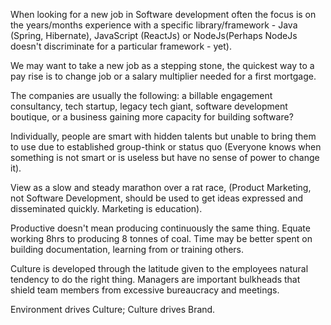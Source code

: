 When looking for a new job in Software development often the focus is on the years/months experience with a specific library/framework - Java (Spring, Hibernate), JavaScript (ReactJs) or NodeJs(Perhaps NodeJs doesn't discriminate for a particular framework - yet).

We may want to take a new job as a stepping stone, the quickest way to a pay rise is to change job or a salary multiplier needed for a first mortgage.

The companies are usually the following: a billable engagement consultancy, tech startup, legacy tech giant, software development boutique, or a business gaining more capacity for building software?

Individually, people are smart with hidden talents but unable to bring them to use due to established group-think or status quo (Everyone knows when something is not smart or is useless but have no sense of power to change it).

View as a slow and steady marathon over a rat race, (Product Marketing, not Software Development, should be used to get ideas expressed and disseminated quickly. Marketing is education).

Productive doesn't mean producing continuously the same thing. Equate working 8hrs to producing 8 tonnes of coal. Time may be better spent on building documentation, learning from or training others.

Culture is developed through the latitude given to the employees natural tendency to do the right thing. Managers are important bulkheads that shield team members from excessive bureaucracy and meetings.

Environment drives Culture; Culture drives Brand.
